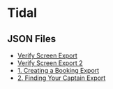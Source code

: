 # Tidal

## JSON Files

- [Verify Screen Export](./verify_screen_export.json)
- [Verify Screen Export 2](./verify_screen_export2.json)
- [1. Creating a Booking Export](./1__creating_a_booking_export.json)
- [2. Finding Your Captain Export](./2__finding_your_captain_export.json)